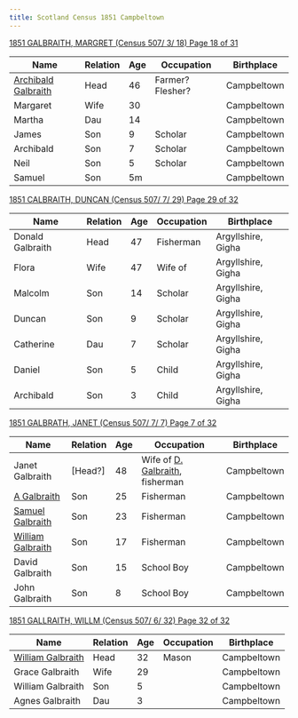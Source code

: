 ```yaml
---
title: Scotland Census 1851 Campbeltown
---
```


[1851 GALBRAITH, MARGRET (Census 507/ 3/ 18) Page 18 of 31](https://www.scotlandspeople.gov.uk/view-image/nrs_census/3015085?image=18)

| Name             | Relation | Age | Occupation | Birthplace |
|------------------|----------|------|------------|------------|
| [Archibald Galbraith](/people/galbreath-archibald-1803.md)       | Head     | 46   | Farmer? Flesher?   | Campbeltown |
| Margaret         | Wife     | 30   |            | Campbeltown |
| Martha           | Dau      | 14   |            | Campbeltown |
| James            | Son      |  9   | Scholar    | Campbeltown |
| Archibald        | Son      |  7   | Scholar    | Campbeltown |
| Neil             | Son      |  5   | Scholar    | Campbeltown |
| Samuel           | Son      | 5m   |            | Campbeltown |


[1851 CALBRAITH, DUNCAN (Census 507/ 7/ 29) Page 29 of 32](https://www.scotlandspeople.gov.uk/view-image/nrs_census/7175574?image=29)

| Name             | Relation | Age | Occupation | Birthplace |
|------------------|----------|------|------------|------------|
| Donald Galbraith | Head     | 47   | Fisherman  | Argyllshire, Gigha |
| Flora            | Wife     | 47   | Wife of    | Argyllshire, Gigha |
| Malcolm          | Son      | 14   | Scholar    | Argyllshire, Gigha |
| Duncan           | Son      | 9    | Scholar    | Argyllshire, Gigha |
| Catherine        | Dau      | 7    | Scholar    | Argyllshire, Gigha |
| Daniel           | Son      | 5    | Child      | Argyllshire, Gigha |
| Archibald        | Son      | 3    | Child      | Argyllshire, Gigha |


[1851 GALBRATH, JANET (Census 507/ 7/ 7) Page 7 of 32](https://www.scotlandspeople.gov.uk/view-image/nrs_census/3902815?image=7)

| Name             | Relation | Age | Occupation | Birthplace |
|------------------|----------|------|------------|------------|
| Janet Galbraith  | [Head?]  | 48   | Wife of [D. Galbraith](/people/galbreath-david-1797.md), fisherman | Campbeltown |
| [A Galbraith](/people/galbraith-archibald-1825.md)      | Son      | 25   | Fisherman | Campbeltown |
| [Samuel Galbraith](/people/galbraith-samuel-1827.md) | Son      | 23   | Fisherman | Campbeltown |
| [William Galbraith](/people/galbreath-william-1833.md) | Son     | 17   | Fisherman | Campbeltown |
| David Galbraith   | Son     | 15   | School Boy | Campbeltown |
| John Galbraith    | Son     | 8    | School Boy | Campbeltown |

[1851 GALLRAITH, WILLM (Census 507/ 6/ 32) Page 32 of 32](https://www.scotlandspeople.gov.uk/view-image/nrs_census/7219658?image=32)

| Name             | Relation | Age | Occupation | Birthplace |
|------------------|----------|------|------------|------------|
| [William Galbraith](/people/galbraith-william-1815.md) | Head    | 32   | Mason      | Campbeltown |
| Grace Galbraith   | Wife    | 29   |            | Campbeltown |
| William Galbraith | Son     |  5   |            | Campbeltown |
| Agnes Galbraith   | Dau     |  3   |            | Campbeltown |


